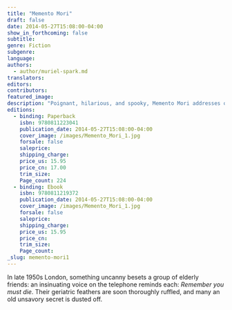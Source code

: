 ```yaml
---
title: "Memento Mori"
draft: false
date: 2014-05-27T15:08:00-04:00
show_in_forthcoming: false
subtitle:
genre: Fiction
subgenre:
language:
authors:
  - author/muriel-spark.md
translators:
editors:
contributors:
featured_image:
description: "Poignant, hilarious, and spooky, Memento Mori addresses old age "
editions:
  - binding: Paperback
    isbn: 9780811223041
    publication_date: 2014-05-27T15:08:00-04:00
    cover_image: /images/Memento_Mori_1.jpg
    forsale: false
    saleprice:
    shipping_charge:
    price_us: 15.95
    price_cn: 17.00
    trim_size:
    Page_count: 224
  - binding: Ebook
    isbn: 9780811219372
    publication_date: 2014-05-27T15:08:00-04:00
    cover_image: /images/Memento_Mori_1.jpg
    forsale: false
    saleprice:
    shipping_charge:
    price_us: 15.95
    price_cn:
    trim_size:
    Page_count:
_slug: memento-mori1
---
```


In late 1950s London, something uncanny besets a group of elderly friends: an insinuating voice on the telephone reminds each: _Remember you must die_. Their geriatric feathers are soon thoroughly ruffled, and many an old unsavory secret is dusted off.

